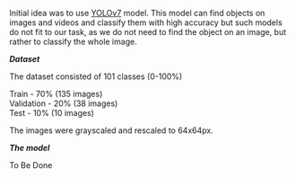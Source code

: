 Initial idea was to use [YOLOv7](https://github.com/WongKinYiu/yolov7) model. This model can find objects on images and videos and classify them with high accuracy but such models do not fit to our task, as we do not need to find the object on an image, but rather to classify the whole image.

***Dataset***

The dataset consisted of 101 classes (0-100%)

Train - 70% (135 images) <br>
Validation - 20% (38 images) <br>
Test - 10% (10 images) <br>

The images were grayscaled and rescaled to 64x64px.

***The model***

To Be Done
